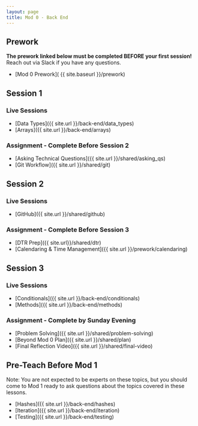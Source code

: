 ```yaml
---
layout: page
title: Mod 0 - Back End
---
```


## Prework
**The prework linked below must be completed BEFORE your first session!** Reach out via Slack if you have any questions.

* [Mod 0 Prework]( {{ site.baseurl }}/prework)


## Session 1
### Live Sessions
* [Data Types]({{ site.url }}/back-end/data_types)
* [Arrays]({{ site.url }}/back-end/arrays)

### Assignment - Complete Before Session 2
* [Asking Technical Questions]({{ site.url }}/shared/asking_qs) 
* [Git Workflow]({{ site.url }}/shared/git)

## Session 2
### Live Sessions
* [GitHub]({{ site.url }}/shared/github)

### Assignment - Complete Before Session 3
* [DTR Prep]({{ site.url}}/shared/dtr)
* [Calendaring & Time Management]({{ site.url }}/prework/calendaring)

## Session 3
### Live Sessions
* [Conditionals]({{ site.url }}/back-end/conditionals)
* [Methods]({{ site.url }}/back-end/methods)

### Assignment - Complete by Sunday Evening
* [Problem Solving]({{ site.url }}/shared/problem-solving)
* [Beyond Mod 0 Plan]({{ site.url }}/shared/plan)
* [Final Reflection Video]({{ site.url }}/shared/final-video)

## Pre-Teach Before Mod 1
Note: You are not expected to be experts on these topics, but you should come to Mod 1 ready to ask questions about the topics covered in these lessons.
* [Hashes]({{ site.url }}/back-end/hashes)
* [Iteration]({{ site.url }}/back-end/iteration)
* [Testing]({{ site.url }}/back-end/testing)

<br>
<br>
<br>
<br>
<br>
<br>